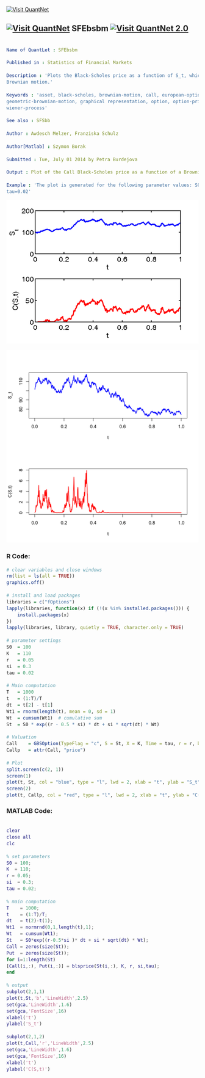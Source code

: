 
[<img src="https://github.com/QuantLet/Styleguide-and-FAQ/blob/master/pictures/banner.png" width="880" alt="Visit QuantNet">](http://quantlet.de/index.php?p=info)

## [<img src="https://github.com/QuantLet/Styleguide-and-Validation-procedure/blob/master/pictures/qloqo.png" alt="Visit QuantNet">](http://quantlet.de/) **SFEbsbm** [<img src="https://github.com/QuantLet/Styleguide-and-Validation-procedure/blob/master/pictures/QN2.png" width="60" alt="Visit QuantNet 2.0">](http://quantlet.de/d3/ia)

```yaml

Name of QuantLet : SFEbsbm

Published in : Statistics of Financial Markets

Description : 'Plots the Black-Scholes price as a function of S_t, which is modelled as a geometric
Brownian motion.'

Keywords : 'asset, black-scholes, brownian-motion, call, european-option, financial,
geometric-brownian-motion, graphical representation, option, option-price, plot, price,
wiener-process'

See also : SFSbb

Author : Awdesch Melzer, Franziska Schulz

Author[Matlab] : Szymon Borak

Submitted : Tue, July 01 2014 by Petra Burdejova

Output : Plot of the Call Black-Scholes price as a function of a Brownian Motion S_t.

Example : 'The plot is generated for the following parameter values: S0=100, K=110, r=0.05, si=0.3,
tau=0.02'

```

![Picture1](SFEbsbm_m.png)

![Picture2](SFEbsbm_r.png)


### R Code:
```r
# clear variables and close windows
rm(list = ls(all = TRUE))
graphics.off()

# install and load packages
libraries = c("fOptions")
lapply(libraries, function(x) if (!(x %in% installed.packages())) {
    install.packages(x)
})
lapply(libraries, library, quietly = TRUE, character.only = TRUE)

# parameter settings
S0 	= 100
K 	= 110
r 	= 0.05
si 	= 0.3
tau = 0.02

# Main computation
T 	= 1000
t 	= (1:T)/T
dt 	= t[2] - t[1]
Wt1 = rnorm(length(t), mean = 0, sd = 1)
Wt 	= cumsum(Wt1)  # cumulative sum
St 	= S0 * exp((r - 0.5 * si) * dt + si * sqrt(dt) * Wt)

# Valuation
Call 	= GBSOption(TypeFlag = "c", S = St, X = K, Time = tau, r = r, b = 0, sigma = si)  
Callp 	= attr(Call, "price")

# Plot
split.screen(c(2, 1))
screen(1)
plot(t, St, col = "blue", type = "l", lwd = 2, xlab = "t", ylab = "S_t")
screen(2)
plot(t, Callp, col = "red", type = "l", lwd = 2, xlab = "t", ylab = "C(S,t)") 

```

### MATLAB Code:
```matlab

clear
close all
clc

% set parameters
S0 = 100;
K  = 110;
r = 0.05;
si  = 0.3;
tau = 0.02;

% main computation
T    = 1000;
t    = (1:T)/T;
dt   = t(2)-t(1);
Wt1  = normrnd(0,1,length(t),1);
Wt   = cumsum(Wt1);
St   = S0*exp((r-0.5*si )* dt + si * sqrt(dt) * Wt);
Call = zeros(size(St));
Put  = zeros(size(St));
for i=1:length(St)
[Call(i,:), Put(i,:)] = blsprice(St(i,:), K, r, si,tau);
end

% output
subplot(2,1,1)
plot(t,St,'b','LineWidth',2.5)
set(gca,'LineWidth',1.6)
set(gca,'FontSize',16)
xlabel('t')
ylabel('S_t')

subplot(2,1,2)
plot(t,Call,'r','LineWidth',2.5)
set(gca,'LineWidth',1.6)
set(gca,'FontSize',16)
xlabel('t')
ylabel('C(S,t)')
 
```
